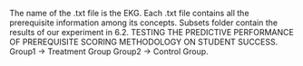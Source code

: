 The name of the .txt file is the EKG. Each .txt file contains all the prerequisite information among its concepts.
Subsets folder contain the results of our experiment in 6.2. TESTING THE PREDICTIVE PERFORMANCE OF PREREQUISITE SCORING METHODOLOGY ON STUDENT SUCCESS.
Group1 -> Treatment Group
Group2 -> Control Group.
